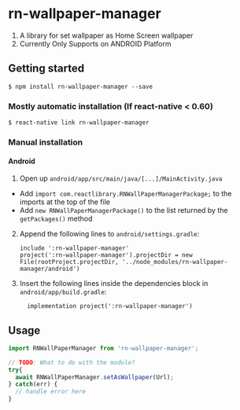 # rn-wallpaper-manager
1. A library for set wallpaper as Home Screen wallpaper
2. Currently Only Supports on ANDROID Platform

## Getting started

`$ npm install rn-wallpaper-manager --save`

### Mostly automatic installation (If react-native < 0.60)

`$ react-native link rn-wallpaper-manager`

### Manual installation

<!-- #### iOS

1. In XCode, in the project navigator, right click `Libraries` ➜ `Add Files to [your project's name]`
2. Go to `node_modules` ➜ `rn-wallpaper-manager` and add `RNWallPaperManager.xcodeproj`
3. In XCode, in the project navigator, select your project. Add `libRNWallPaperManager.a` to your project's `Build Phases` ➜ `Link Binary With Libraries`
4. Run your project (`Cmd+R`) -->

#### Android

1. Open up `android/app/src/main/java/[...]/MainActivity.java`
  - Add `import com.reactlibrary.RNWallPaperManagerPackage;` to the imports at the top of the file
  - Add `new RNWallPaperManagerPackage()` to the list returned by the `getPackages()` method
2. Append the following lines to `android/settings.gradle`:
  	```
  	include ':rn-wallpaper-manager'
  	project(':rn-wallpaper-manager').projectDir = new File(rootProject.projectDir, '../node_modules/rn-wallpaper-manager/android')
  	```
3. Insert the following lines inside the dependencies block in `android/app/build.gradle`:
  	```
      implementation project(':rn-wallpaper-manager')
  	```

## Usage
```javascript
import RNWallPaperManager from 'rn-wallpaper-manager';

// TODO: What to do with the module?
try{
  await RNWallPaperManager.setAsWallpaper(Url);
} catch(err) {
  // handle error here
}
```
